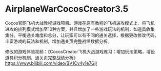 # AirplaneWarCocosCreator3.5
Cocos官网飞机大战教程游戏项目。游戏在原有教程的飞机进攻模式上，将飞机进攻的排列模式增加至10种方案，并且增加了一些游戏玩法的机制，如道具收集集分，平衡通关难度和总分，让玩家可以有不同的通关选择，根据更改修改代码，丰富游戏的玩法和机制，增加通关页完整战绩数据分析。

修改的游戏体验视频：《CocosCreator飞机大战游戏练习：增加玩法策略，增设道具积分机制，通关页完整战绩分析》https://www.bilibili.com/video/BV1Cv4y1e7Gj/
